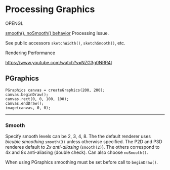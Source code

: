 Processing Graphics
===================



OPENGL




[smooth(), noSmooth() behavior](https://github.com/processing/processing/issues/3357) Processing Issue.




See public accessors `sketchWidth()`, `sketchSmooth()`, etc.


Rendering Performance

https://www.youtube.com/watch?v=NZG3g0NRR4I


PGraphics
---------

```
PGraphics canvas = createGraphics(200, 200);
canvas.beginDraw();
canvas.rect(0, 0, 100, 100);
canvas.endDraw();
image(canvas, 0, 0);
```

---

### Smooth

Specify smooth levels can be 2, 3, 4, 8. The the default renderer uses _bicubic smoothing_ `smooth(3)` unless otherwise specified. The P2D and P3D renderes default to _2x anti-aliasing_ (`smooth(2)`). The others correspond to 4x and 8x anti-aliasing (double check). Can also choose `noSmooth()`.

When using PGraphics smoothing must be set before call to `beginDraw()`.
